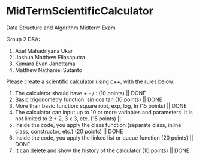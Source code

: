 # MidTermScientificCalculator

Data Structure and Algorithm Midterm Exam

Group 2 DSA:

1. Axel Mahadriyana Ukar
2. Joshua Matthew Eliasaputra
3. Kumara Evan Janottama
4. Matthew Nathaniel Sutanto


Please create a scientific calculator using c++, with the rules below:

1. The calculator should have + - / :   (10 points)                                                                         || DONE                         
2. Basic trigonometry function: sin cos tan (10 points)                                                                     || DONE
3. More than basic function: square root, exp, log, ln (15 points)                                                          || DONE
4. The calculator can input up to 10 or more variables and parameters. It is not limited to 2 + 2, 3 x 3, etc. (15 points)  ||
5. Inside the code, you apply the class function (separate class, inline class, constructor, etc.) (20 points)              || DONE
6. Inside the code, you apply the linked list or queue function (20 points)                                                 || DONE
7. It can delete and show the history of the calculator (10 points)                                                         || DONE
